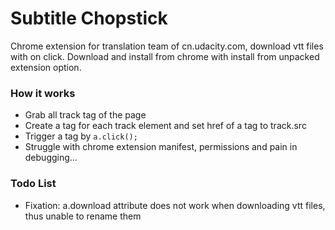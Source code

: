 # Subtitle Chopstick

Chrome extension for translation team of cn.udacity.com, download vtt files with on click. Download and install from chrome with install from unpacked extension option.

### How it works

+ Grab all track tag of the page
+ Create a tag for each track element and set href of a tag to track.src
+ Trigger a tag by `a.click();`
+ Struggle with chrome extension manifest, permissions and pain in debugging...

### Todo List

+ Fixation: a.download attribute does not work when downloading vtt files, thus unable to rename them